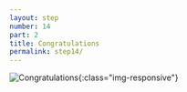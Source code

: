 ```yaml
---
layout: step
number: 14
part: 2
title: Congratulations
permalink: step14/
---
```


![Congratulations](../assets/leo-congrats.gif){:class="img-responsive"}

